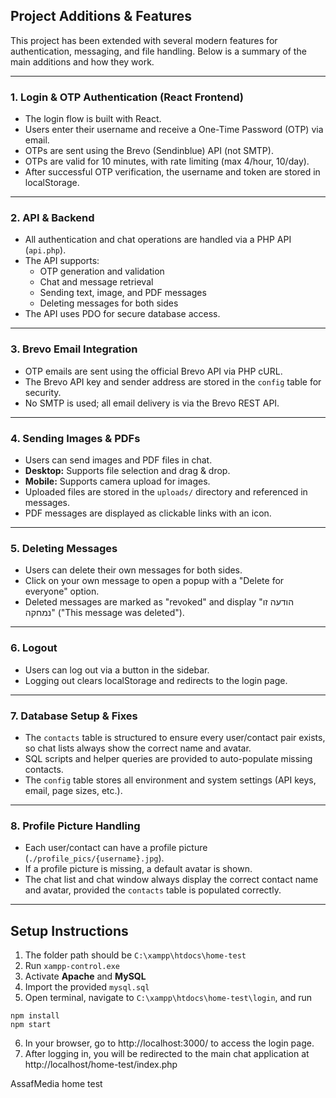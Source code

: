
## Project Additions & Features

This project has been extended with several modern features for authentication, messaging, and file handling. Below is a summary of the main additions and how they work.

---

### 1. **Login & OTP Authentication (React Frontend)**
- The login flow is built with React.
- Users enter their username and receive a One-Time Password (OTP) via email.
- OTPs are sent using the Brevo (Sendinblue) API (not SMTP).
- OTPs are valid for 10 minutes, with rate limiting (max 4/hour, 10/day).
- After successful OTP verification, the username and token are stored in localStorage.

---

### 2. **API & Backend**
- All authentication and chat operations are handled via a PHP API (`api.php`).
- The API supports:
  - OTP generation and validation
  - Chat and message retrieval
  - Sending text, image, and PDF messages
  - Deleting messages for both sides
- The API uses PDO for secure database access.

---

### 3. **Brevo Email Integration**
- OTP emails are sent using the official Brevo API via PHP cURL.
- The Brevo API key and sender address are stored in the `config` table for security.
- No SMTP is used; all email delivery is via the Brevo REST API.

---

### 4. **Sending Images & PDFs**
- Users can send images and PDF files in chat.
- **Desktop:** Supports file selection and drag & drop.
- **Mobile:** Supports camera upload for images.
- Uploaded files are stored in the `uploads/` directory and referenced in messages.
- PDF messages are displayed as clickable links with an icon.

---

### 5. **Deleting Messages**
- Users can delete their own messages for both sides.
- Click on your own message to open a popup with a "Delete for everyone" option.
- Deleted messages are marked as "revoked" and display "הודעה זו נמחקה" ("This message was deleted").

---

### 6. **Logout**
- Users can log out via a button in the sidebar.
- Logging out clears localStorage and redirects to the login page.

---

### 7. **Database Setup & Fixes**
- The `contacts` table is structured to ensure every user/contact pair exists, so chat lists always show the correct name and avatar.
- SQL scripts and helper queries are provided to auto-populate missing contacts.
- The `config` table stores all environment and system settings (API keys, email, page sizes, etc.).

---

### 8. **Profile Picture Handling**
- Each user/contact can have a profile picture (`./profile_pics/{username}.jpg`).
- If a profile picture is missing, a default avatar is shown.
- The chat list and chat window always display the correct contact name and avatar, provided the `contacts` table is populated correctly.

---

## **Setup Instructions**

1. The folder path should be `C:\xampp\htdocs\home-test`
2. Run `xampp-control.exe`
3. Activate **Apache** and **MySQL**
4. Import the provided `mysql.sql`
5. Open terminal, navigate to `C:\xampp\htdocs\home-test\login`, and run 
```
npm install
npm start 
```
6. In your browser, go to http://localhost:3000/ to access the login page.
9. After logging in, you will be redirected to the main chat application at http://localhost/home-test/index.php

AssafMedia home test
